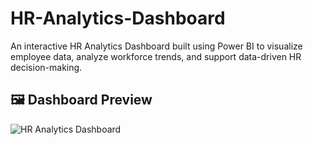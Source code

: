 # HR-Analytics-Dashboard
An interactive HR Analytics Dashboard built using Power BI to visualize employee data, analyze workforce trends, and support data-driven HR decision-making.


## 🖼️ Dashboard Preview
![HR Analytics Dashboard](Images/HR_Analytics_Dashboard.jpg)
